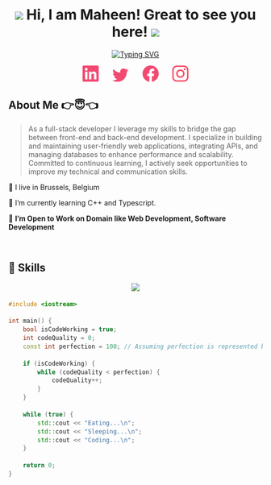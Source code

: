 <h1 align="center">
	<img src="https://media.giphy.com/media/KqTUO9OHgAW3jhp9JZ/giphy.gif" width="50">
	Hi, I am Maheen! Great to see you here!
	<img src="https://media.giphy.com/media/3ohhwMDyS6rv3sB8yI/giphy.gif" width="50">
</h1>

<!-- Typing Intro Section -->
<p align="center">
	<a href="https://git.io/typing-svg"><img src="https://readme-typing-svg.herokuapp.com?font=Fira+Code&weight=500&size=25&pause=1000&color=F24A72&center=true&vCenter=true&width=500&lines=I+am+a+Full+Stack+Developer...;I+am+a+Problem+Solver...;I+am+a+Competitive+Programmer..." alt="Typing SVG" /></a>
</p>

<!-- Social icons section -->
<p align="center">
	<a href="https://linkedin.com/in/md-maheen-billah"><img width="32px" target="_blank" alt="Linkedin" title="Linkedin" src="./images/linkedin.png"/></a>
	&#8287;&#8287;&#8287;&#8287;&#8287;
	<a href="https://x.com/mdmaheen_billah"><img width="32px" target="_blank" alt="Twitter" title="Twitter" src="./images/twitter.png"/></a>
	&#8287;&#8287;&#8287;&#8287;&#8287;
	<a href="https://facebook.com/md.maheen.billah.97" alt="Facebook" title="Facebook"><img width="32px" target="_blank" src="./images/facebook.png"/></a>
	&#8287;&#8287;&#8287;&#8287;&#8287;
	<a href="https://www.instagram.com/md.maheen.billah.97/"><img width="32px" target="_blank" alt="Instagram" title="Instagram" src="./images/instagram.png"></a>
</p>


<!-- About Me Section -->

## About Me 👉😇👈

>As a full-stack developer I leverage my skills to bridge the gap between front-end and back-end development. I specialize in building and maintaining user-friendly web applications, integrating APIs, and managing databases to enhance performance and scalability. Committed to continuous learning, I actively seek opportunities to improve my technical and communication skills.


📍 I live in Brussels, Belgium

📖 I’m currently learning C++ and Typescript.

🤔 **I’m Open to Work on Domain like Web Development, Software Development**

<br/>

## 🧠 Skills

<p align="center">
  <a href="https://go-skill-icons.vercel.app/">
    <img src="https://go-skill-icons.vercel.app/api/icons?i=c,cpp,typescript,javascript,mongoose,nodejs,express,mongodb,nextjs,react,html,css,tailwind,firebase" />
  </a>
</p>


``` c++
#include <iostream>

int main() {
    bool isCodeWorking = true;
    int codeQuality = 0;
    const int perfection = 100; // Assuming perfection is represented by 100 >_<

    if (isCodeWorking) {
        while (codeQuality < perfection) {
            codeQuality++; 
        }
    }

    while (true) {
        std::cout << "Eating...\n";
        std::cout << "Sleeping...\n";
        std::cout << "Coding...\n";
    }

    return 0;
}
